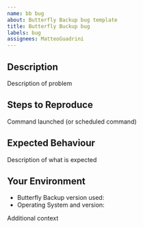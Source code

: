 ```yaml
---
name: bb bug
about: Butterfly Backup bug template
title: Butterfly Buckup bug
labels: bug
assignees: MatteoGuadrini
---
```


## Description

Description of problem

## Steps to Reproduce

Command launched (or scheduled command)

## Expected Behaviour

Description of what is expected

## Your Environment

* Butterfly Backup version used:
* Operating System and version:

Additional context